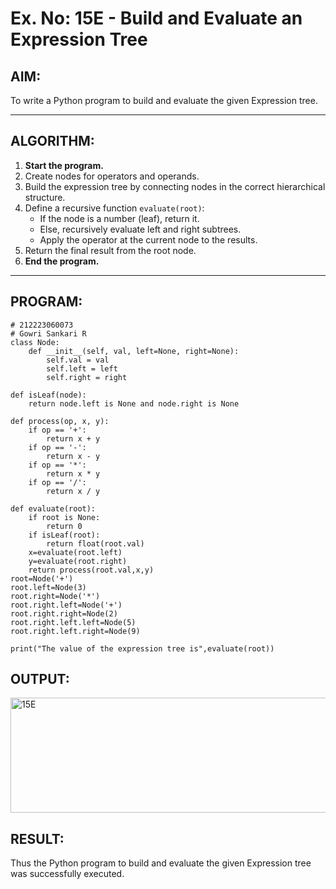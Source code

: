 # Ex. No: 15E - Build and Evaluate an Expression Tree

## AIM:
To write a Python program to build and evaluate the given Expression tree.

---

## ALGORITHM:

1. **Start the program.**
2. Create nodes for operators and operands.
3. Build the expression tree by connecting nodes in the correct hierarchical structure.
4. Define a recursive function `evaluate(root)`:
   - If the node is a number (leaf), return it.
   - Else, recursively evaluate left and right subtrees.
   - Apply the operator at the current node to the results.
5. Return the final result from the root node.
6. **End the program.**

---

## PROGRAM:

```
# 212223060073
# Gowri Sankari R
class Node:
    def __init__(self, val, left=None, right=None):
        self.val = val
        self.left = left
        self.right = right

def isLeaf(node):
    return node.left is None and node.right is None
 
def process(op, x, y):
    if op == '+':
        return x + y
    if op == '-':
        return x - y
    if op == '*':
        return x * y
    if op == '/':
        return x / y
 
def evaluate(root):
    if root is None:
        return 0
    if isLeaf(root):
        return float(root.val)
    x=evaluate(root.left)
    y=evaluate(root.right)
    return process(root.val,x,y)
root=Node('+')
root.left=Node(3)
root.right=Node('*')
root.right.left=Node('+')
root.right.right=Node(2)
root.right.left.left=Node(5)
root.right.left.right=Node(9)

print("The value of the expression tree is",evaluate(root))
```

## OUTPUT:

<img width="1175" height="184" alt="15E" src="https://github.com/user-attachments/assets/5d1b4a75-6183-46d3-976b-d4537086d05f" />

## RESULT:
Thus the Python program to build and evaluate the given Expression tree was successfully executed.
